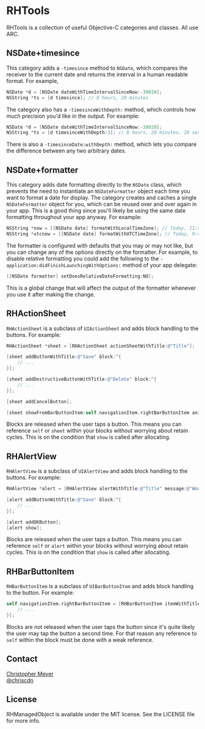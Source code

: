 # RHTools

RHTools is a collection of useful Objective-C categories and classes.  All use ARC.

## NSDate+timesince

This category adds a `-timesince` method to `NSDate`, which compares the receiver to the current date and returns the interval in a human readable format.  For example,

``` objective-c
NSDate *d = [NSDate dateWithTimeIntervalSinceNow:-30020];
NSString *ts = [d timesince]; // 8 hours, 20 minutes
```

The category also has a `-timesinceWithDepth:` method, which controls how much precision you'd like in the output.  For example:

``` objective-c
NSDate *d = [NSDate dateWithTimeIntervalSinceNow:-30020];
NSString *ts = [d timesinceWithDepth:3]; // 8 hours, 20 minutes, 20 seconds
```

There is also a `-timesinceDate:withDepth:` method, which lets you compare the difference between any two arbitrary dates.

## NSDate+formatter

This category adds date formatting directly to the `NSDate` class, which prevents the need to instantiate an `NSDateFormatter` object each time you want to format a date for display.  The category creates and caches a single `NSDateFormatter` object for you, which can be reused over and over again in your app.  This is a good thing since you'll likely be using the same date formatting throughout your app anyway.  For example:

``` objective-c
NSString *now = [[NSDate date] formatWithLocalTimeZone]; // Today, 11:45 AM
NSString *utcnow = [[NSDate date] formatWithUTCTimeZone]; // Today, 9:45 AM
```

The formatter is configured with defaults that you may or may not like, but you can change any of the options directly on the formatter.  For example, to disable relative formatting you could add the following to the `-application:didFinishLaunchingWithOptions:` method of your app delegate:

``` objective-c
[[NSDate formatter] setDoesRelativeDateFormatting:NO];
```

This is a global change that will affect the output of the formatter whenever you use it after making the change.

## RHActionSheet

`RHActionSheet` is a subclass of `UIActionSheet` and adds block handling to the buttons.  For example:

``` objective-c
RHActionSheet *sheet = [RHActionSheet actionSheetWithTitle:@"Title"];

[sheet addButtonWithTitle:@"Save" block:^{
	// ...
}];

[sheet addDestructiveButtonWithTitle:@"Delete" block:^{
	// ...
}];

[sheet addCancelButton];

[sheet showFromBarButtonItem:self.navigationItem.rightBarButtonItem animated:YES];
```

Blocks are released when the user taps a button.  This means you can reference `self` or `sheet` within your blocks without worrying about retain cycles.  This is on the condition that `show` is called after allocating.

## RHAlertView

`RHAlertView` is a subclass of `UIAlertView` and adds block handling to the buttons.  For example:

``` objective-c
RHAlertView *alert = [RHAlertView alertWithTitle:@"Title" message:@"Would you like to save?"];

[alert addButtonWithTitle:@"Save" block:^{
	// ...
}];

[alert addOKButton];
[alert show];
```

Blocks are released when the user taps a button.  This means you can reference `self` or `alert` within your blocks without worrying about retain cycles.  This is on the condition that `show` is called after allocating.

## RHBarButtonItem

`RHBarButtonItem` is a subclass of `UIBarButtonItem` and adds block handling to the button.  For example:

``` objective-c
self.navigationItem.rightBarButtonItem = [RHBarButtonItem itemWithTitle:@"Edit" block:^{
	// ...
}];
```

Blocks are not released when the user taps the button since it's quite likely the user may tap the button a second time.  For that reason any reference to `self` within the block must be done with a weak reference.

## Contact

[Christopher Meyer](https://github.com/chriscdn)  
[@chriscdn](http://twitter.com/chriscdn)

## License
RHManagedObject is available under the MIT license. See the LICENSE file for more info.